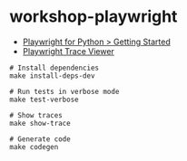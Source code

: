 # workshop-playwright

- [Playwright for Python > Getting Started](https://playwright.dev/python/docs/intro)
- [Playwright Trace Viewer](https://trace.playwright.dev/)

```shell
# Install dependencies
make install-deps-dev

# Run tests in verbose mode
make test-verbose

# Show traces
make show-trace

# Generate code
make codegen
```
